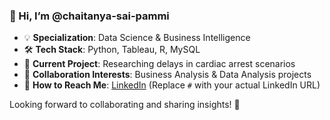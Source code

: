 ### 👋 Hi, I’m @chaitanya-sai-pammi  

- 💡 **Specialization**: Data Science & Business Intelligence  
- 🛠 **Tech Stack**: Python, Tableau, R, MySQL  
- 🔬 **Current Project**: Researching delays in cardiac arrest scenarios  
- 🤝 **Collaboration Interests**: Business Analysis & Data Analysis projects  
- 🔗 **How to Reach Me**: [LinkedIn](chaitanya-sai-pammi) (Replace `#` with your actual LinkedIn URL)  

Looking forward to collaborating and sharing insights! 🚀  
